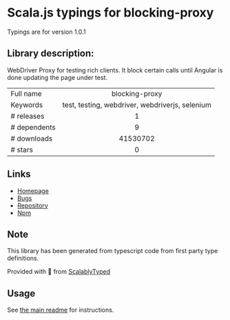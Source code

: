 
# Scala.js typings for blocking-proxy

Typings are for version 1.0.1

## Library description:
WebDriver Proxy for testing rich clients. It block certain calls until Angular is done updating the page under test.

|                    |                 |
| ------------------ | :-------------: |
| Full name          | blocking-proxy |
| Keywords           | test, testing, webdriver, webdriverjs, selenium |
| # releases         | 1 |
| # dependents       | 9 |
| # downloads        | 41530702 |
| # stars            | 0 |

## Links
- [Homepage](https://github.com/angular/blocking-proxy)
- [Bugs](https://github.com/angular/jasminewd/issues)
- [Repository](https://github.com/angular/jasminewd)
- [Npm](https://www.npmjs.com/package/blocking-proxy)
    


## Note
This library has been generated from typescript code from first party type definitions.

Provided with :purple_heart: from [ScalablyTyped](https://github.com/oyvindberg/ScalablyTyped)

## Usage
See [the main readme](../../readme.md) for instructions.


